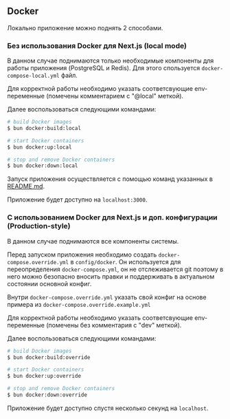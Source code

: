 ## Docker

Локально приложение можно поднять 2 способами.

### Без использования Docker для Next.js (local mode)

В данном случае поднимаются только необходимые компоненты для работы приложения (PostgreSQL и Redis). Для этого спользуется `docker-compose-local.yml` файл.

Для корректной работы необходимо указать соответсвующие env-переменные (помечены комментарием с "@local" меткой).

Далее воспользоваться следующими командами:

```bash
# build Docker images
$ bun docker:build:local

# start Docker containers
$ bun docker:up:local

# stop and remove Docker containers
$ bun docker:down:local
```

Запуск приложения осуществляется с помощью команд указанных в [README.md](../README.md).

Приложение будет доступно на `localhost:3000`.

### С использованием Docker для Next.js и доп. конфигурации (Production-style)

В данном случае поднимаются все компоненты системы.

Перед запуском приложения необходимо создать `docker-compose.override.yml` в `config/docker`. Он используется для переопределения `docker-compose.yml`, он не отслеживается git поэтому в него можно безопасно вносить правки и поддерживать в актуальном состоянии основной конфиг.

Внутри `docker-compose.override.yml` указать свой конфиг на основе примера из `docker-compose.override.example.yml`

Для корректной работы необходимо указать соответсвующие env-переменные (помечены без комментария с "dev" меткой).

Далее воспользоваться следующими командами:

```bash
# build Docker images
$ bun docker:build:override

# start Docker containers
$ bun docker:up:override

# stop and remove Docker containers
$ bun docker:down:override
```

Приложение будет доступно спуcтя несколько секунд на `localhost`.
